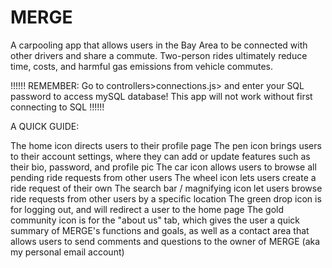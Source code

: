 # MERGE
A carpooling app that allows users in the Bay Area to be connected with other drivers and share a commute. Two-person rides ultimately reduce time, costs, and harmful gas emissions from vehicle commutes.

!!!!!!
REMEMBER: Go to controllers>connections.js> and enter your SQL password to access mySQL database!
This app will not work without first connecting to SQL
!!!!!!

A QUICK GUIDE:

The home icon directs users to their profile page
The pen icon brings users to their account settings, where they can add or update features such as their bio, password, and profile pic
The car icon allows users to browse all pending ride requests from other users
The wheel icon lets users create a ride request of their own
The search bar / magnifying icon let users browse ride requests from other users by a specific location
The green drop icon is for logging out, and will redirect a user to the home page
The gold community icon is for the "about us" tab, which gives the user a quick summary of MERGE's functions and goals, as well as a contact area that allows users to send comments and questions to the owner of MERGE (aka my personal email account)
